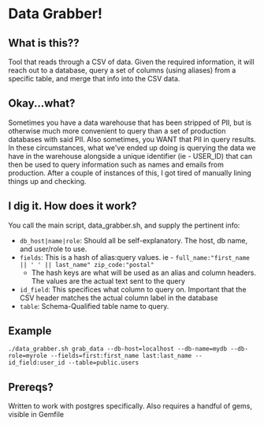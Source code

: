 # Data Grabber!

## What is this??
Tool that reads through a CSV of data.  Given the required information, it will reach out to a database, query a set of columns (using aliases) from a specific table, and merge that info into the CSV data.

## Okay...what?
Sometimes you have a data warehouse that has been stripped of PII, but is otherwise much more convenient to query than a set of production databases with said PII.  Also sometimes, you WANT that PII in query results.
In these circumstances, what we've ended up doing is querying the data we have in the warehouse alongside a unique identifier (ie - USER_ID) that can then be used to query information such as names and emails from production.
After a couple of instances of this, I got tired of manually lining things up and checking.

## I dig it.  How does it work?
You call the main script, data_grabber.sh, and supply the pertinent info:
* `db_host|name|role`: Should all be self-explanatory.  The host, db name, and user/role to use.
* `fields`: This is a hash of alias:query values.  ie - `full_name:"first_name || ' ' || last_name" zip_code:"postal"`
  * The hash keys are what will be used as an alias and column headers.  The values are the actual text sent to the query
* `id_field`: This specifices what column to query on.  Important that the CSV header matches the actual column label in the database
* `table`: Schema-Qualified table name to query.

## Example
`./data_grabber.sh grab_data --db-host=localhost --db-name=mydb --db-role=myrole --fields=first:first_name last:last_name --id_field:user_id --table=public.users`

## Prereqs?
Written to work with postgres specifically.  Also requires a handful of gems, visible in Gemfile
